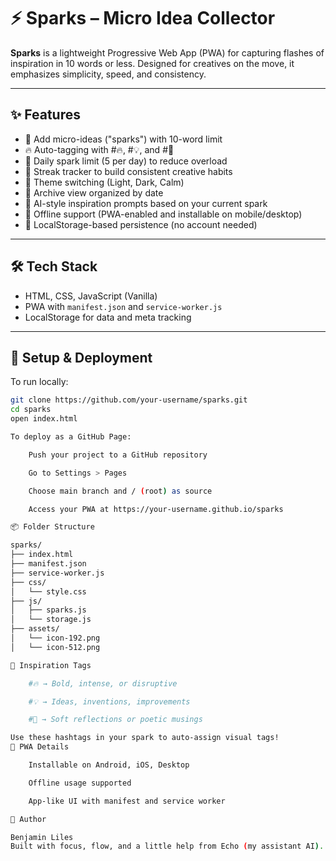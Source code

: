 # ⚡ Sparks – Micro Idea Collector

**Sparks** is a lightweight Progressive Web App (PWA) for capturing flashes of inspiration in 10 words or less. Designed for creatives on the move, it emphasizes simplicity, speed, and consistency.

---

## ✨ Features

- 📝 Add micro-ideas ("sparks") with 10-word limit
- 🔥 Auto-tagging with #🔥, #💡, and #💭
- 🧠 Daily spark limit (5 per day) to reduce overload
- 🔄 Streak tracker to build consistent creative habits
- 🎨 Theme switching (Light, Dark, Calm)
- 📅 Archive view organized by date
- 🧠 AI-style inspiration prompts based on your current spark
- 📱 Offline support (PWA-enabled and installable on mobile/desktop)
- 💾 LocalStorage-based persistence (no account needed)

---

## 🛠 Tech Stack

- HTML, CSS, JavaScript (Vanilla)
- PWA with `manifest.json` and `service-worker.js`
- LocalStorage for data and meta tracking

---

## 🚀 Setup & Deployment

To run locally:

```bash
git clone https://github.com/your-username/sparks.git
cd sparks
open index.html

To deploy as a GitHub Page:

    Push your project to a GitHub repository

    Go to Settings > Pages

    Choose main branch and / (root) as source

    Access your PWA at https://your-username.github.io/sparks

📦 Folder Structure

sparks/
├── index.html
├── manifest.json
├── service-worker.js
├── css/
│   └── style.css
├── js/
│   ├── sparks.js
│   └── storage.js
├── assets/
│   └── icon-192.png
│   └── icon-512.png

🧩 Inspiration Tags

    #🔥 → Bold, intense, or disruptive

    #💡 → Ideas, inventions, improvements

    #💭 → Soft reflections or poetic musings

Use these hashtags in your spark to auto-assign visual tags!
📲 PWA Details

    Installable on Android, iOS, Desktop

    Offline usage supported

    App-like UI with manifest and service worker

👤 Author

Benjamin Liles
Built with focus, flow, and a little help from Echo (my assistant AI).
